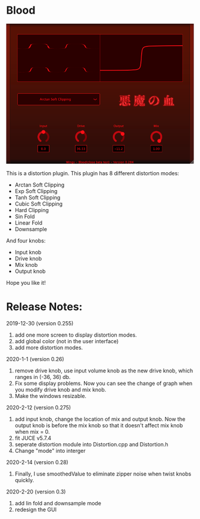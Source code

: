 # Blood
![Alt text](Blood.png?raw=true "Title")

 This is a distortion plugin.
 This plugin has 8 different distortion modes:
 - Arctan Soft Clipping
 - Exp Soft Clipping
 - Tanh Soft Clipping
 - Cubic Soft Clipping
 - Hard Clipping
 - Sin Fold
 - Linear Fold
 - Downsample
 
 
 And four knobs:
 - Input knob
 - Drive knob
 - Mix knob
 - Output knob
 
Hope you like it!

# Release Notes:

2019-12-30 (version 0.255)
1. add one more screen to display distortion modes.
2. add global color (not in the user interface)
3. add more distortion modes.

2020-1-1 (version 0.26)
1. remove drive knob, use input volume knob as the new drive knob, which ranges in (-36, 36) db.
2. Fix some display problems. Now you can see the change of graph when you modify drive knob and mix knob.
3. Make the windows resizable.

2020-2-12 (version 0.275)
1. add input knob, change the location of mix and output knob. Now the output knob is before the mix knob so that it doesn't affect mix knob when mix = 0.
2. fit JUCE v5.7.4
3. seperate distortion module into Distortion.cpp and Distortion.h
4. Change "mode" into interger

2020-2-14 (version 0.28)
1. Finally, I use smoothedValue to eliminate zipper noise when twist knobs quickly.

2020-2-20 (version 0.3)
1. add lin fold and downsample mode
2. redesign the GUI
